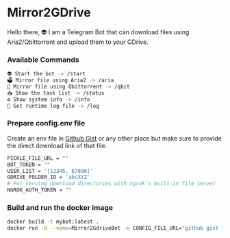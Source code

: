 # Mirror2GDrive
Hello there, 👽 I am a Telegram Bot that can download files using Aria2/Qbittorrent and upload them to your GDrive.

### Available Commands
```sh
👽 Start the bot -> /start
🗳 Mirror file using Aria2 -> /aria
🧲 Mirror file using Qbittorrent -> /qbit
📥 Show the task list -> /status
⚙️ Show system info -> /info
📄 Get runtime log file -> /log
```

### Prepare config.env file
Create an env file in [Github Gist](https://gist.github.com/) or any other place but make sure to provide the direct download link of that file.
```sh
PICKLE_FILE_URL = ""
BOT_TOKEN = ""
USER_LIST = '[12345, 67890]'
GDRIVE_FOLDER_ID = 'abcXYZ'
# For serving download directories with ngrok's built-in file server
NGROK_AUTH_TOKEN = ""
```

### Build and run the docker image
```sh
docker build -t mybot:latest .
docker run -d --name=Mirror2GdriveBot -e CONFIG_FILE_URL="github gist link of config.env" --restart=unless-stopped mybot:latest
```
